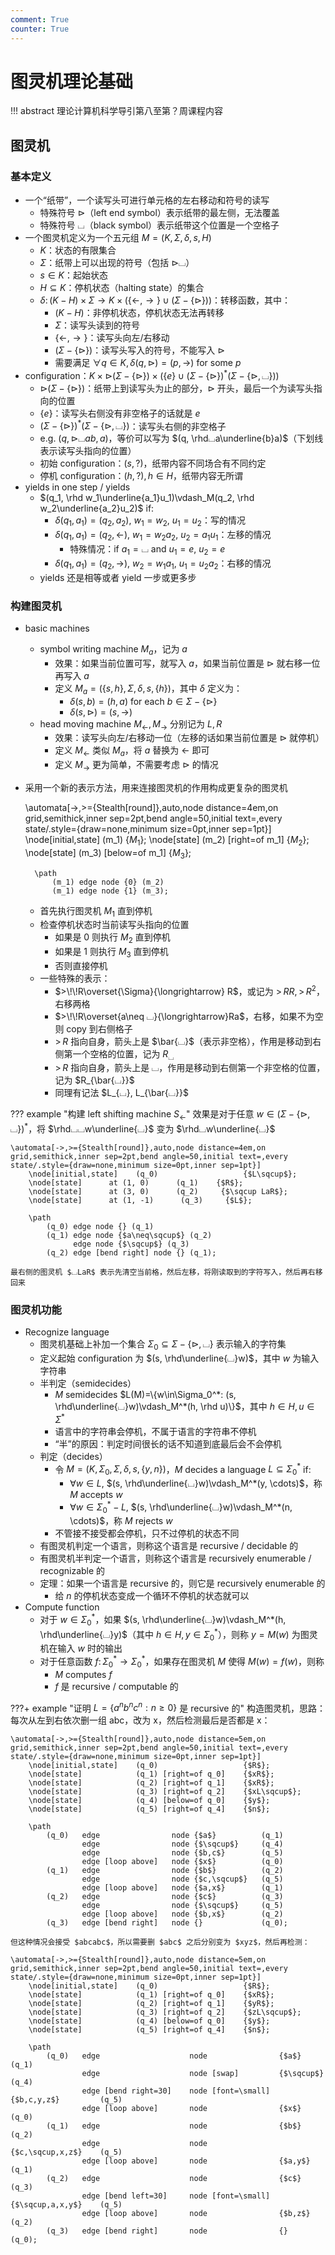 ```yaml
---
comment: True
counter: True
---
```


# 图灵机理论基础

!!! abstract
    理论计算机科学导引第八至第？周课程内容

## 图灵机

### 基本定义

- 一个“纸带”，一个读写头可进行单元格的左右移动和符号的读写
    - 特殊符号 $\rhd$（left end symbol）表示纸带的最左侧，无法覆盖
    - 特殊符号 $⌴$（black symbol）表示纸带这个位置是一个空格子
- 一个图灵机定义为一个五元组 $M=(K, \Sigma, \delta, s, H)$
    - $K$：状态的有限集合
    - $\Sigma$：纸带上可以出现的符号（包括 $\rhd⌴$）
    - $s\in K$：起始状态
    - $H\subseteq K$：停机状态（halting state）的集合
    - $\delta\colon(K-H)\times\Sigma\rightarrow K\times(\{\leftarrow, \rightarrow\}\cup (\Sigma-\{\rhd\}))$：转移函数，其中：
        - $(K-H)$：非停机状态，停机状态无法再转移
        - $\Sigma$：读写头读到的符号
        - $\{\leftarrow, \rightarrow\}$：读写头向左/右移动
        - $(\Sigma-\{\rhd\})$：读写头写入的符号，不能写入 $\rhd$
        - 需要满足 $\forall q\in K, \delta(q, \rhd)=(p, \rightarrow)$ for some $p$
- configuration：$K\times\rhd(\Sigma-\{\rhd\})\times(\{e\}\cup(\Sigma-\{\rhd\})^*(\Sigma-\{\rhd, ⌴\}))$
    - $\rhd(\Sigma-\{\rhd\})$：纸带上到读写头为止的部分，$\rhd$ 开头，最后一个为读写头指向的位置
    - $\{e\}$：读写头右侧没有非空格子的话就是 $e$
    - $(\Sigma-\{\rhd\})^*(\Sigma-\{\rhd, ⌴\})$：读写头右侧的非空格子
    - e.g. $(q, \rhd⌴ab, a)$，等价可以写为 $(q, \rhd⌴a\underline{b}a)$（下划线表示读写头指向的位置）
    - 初始 configuration：$(s, ?)$，纸带内容不同场合有不同约定
    - 停机 configuration：$(h, ?), h\in H$，纸带内容无所谓
- yields in one step / yields
    - $(q_1, \rhd w_1\underline{a_1}u_1)\vdash_M(q_2, \rhd w_2\underline{a_2}u_2)$ if:
        - $\delta(q_1, a_1) = (q_2, a_2),\ w_1=w_2,\ u_1=u_2$：写的情况
        - $\delta(q_1, a_1) = (q_2, \leftarrow),\ w_1=w_2a_2,\ u_2 = a_1u_1$：左移的情况
            - 特殊情况：if $a_1 = ⌴$ and $u_1=e$, $u_2=e$
        - $\delta(q_1, a_1) = (q_2, \rightarrow),\ w_2=w_1a_1,\ u_1 = u_2a_2$：右移的情况
    - yields 还是相等或者 yield 一步或更多步

### 构建图灵机

- basic machines
    - symbol writing machine $M_a$，记为 $a$
        - 效果：如果当前位置可写，就写入 $a$，如果当前位置是 $\rhd$ 就右移一位再写入 $a$
        - 定义 $M_a=(\{s, h\}, \Sigma, \delta, s, \{h\})$，其中 $\delta$ 定义为：
            - $\delta(s, b) = (h, a)$ for each $b\in\Sigma-\{\rhd\}$
            - $\delta(s, \rhd) = (s, \rightarrow)$
    - head moving machine $M_\leftarrow, M_\rightarrow$ 分别记为 $L, R$
        - 效果：读写头向左/右移动一位（左移的话如果当前位置是 $\rhd$ 就停机）
        - 定义 $M_\leftarrow$ 类似 $M_a$，将 $a$ 替换为 $\leftarrow$ 即可
        - 定义 $M_\rightarrow$ 更为简单，不需要考虑 $\rhd$ 的情况
- 采用一个新的表示方法，用来连接图灵机的作用构成更复杂的图灵机

    \automata[->,>={Stealth[round]},auto,node distance=4em,on grid,semithick,inner sep=2pt,bend angle=50,initial text=,every state/.style={draw=none,minimum size=0pt,inner sep=1pt}]
        \node[initial,state]    (m_1)                   {$M_1$};
        \node[state]            (m_2) [right=of m_1]    {$M_2$};
        \node[state]            (m_3) [below=of m_1]    {$M_3$};
        
        \path
            (m_1) edge node {0} (m_2)
            (m_1) edge node {1} (m_3);
    
    - 首先执行图灵机 $M_1$ 直到停机
    - 检查停机状态时当前读写头指向的位置
        - 如果是 0 则执行 $M_2$ 直到停机
        - 如果是 1 则执行 $M_3$ 直到停机
        - 否则直接停机
    - 一些特殊的表示：
        - $>\!\!R\overset{\Sigma}{\longrightarrow} R$，或记为 $>\!\!RR, >\!\!R^2$，右移两格
        - $>\!\!R\overset{a\neq ⌴}{\longrightarrow}Ra$，右移，如果不为空则 copy 到右侧格子
        - $>\!\!R$ 指向自身，箭头上是 $\bar{⌴}$（表示非空格），作用是移动到右侧第一个空格的位置，记为 $R_{⌴}$
        - $>\!\!R$ 指向自身，箭头上是 $⌴$，作用是移动到右侧第一个非空格的位置，记为 $R_{\bar{⌴}}$
        - 同理有记法 $L_{⌴}, L_{\bar{⌴}}$

??? example "构建 left shifting machine $S_\leftarrow$"
    效果是对于任意 $w\in(\Sigma-\{\rhd, ⌴\})^*$，将 $\rhd⌴⌴w\underline{⌴}$ 变为 $\rhd⌴w\underline{⌴}$

    \automata[->,>={Stealth[round]},auto,node distance=4em,on grid,semithick,inner sep=2pt,bend angle=50,initial text=,every state/.style={draw=none,minimum size=0pt,inner sep=1pt}]
        \node[initial,state]    (q_0)                   {$L\sqcup$};
        \node[state]      at (1, 0)      (q_1)    {$R$};
        \node[state]      at (3, 0)      (q_2)     {$\sqcup LaR$};
        \node[state]      at (1, -1)      (q_3)     {$L$};
        
        \path
            (q_0) edge node {} (q_1)
            (q_1) edge node {$a\neq\sqcup$} (q_2)
                  edge node {$\sqcup$} (q_3)
            (q_2) edge [bend right] node {} (q_1);
    
    最右侧的图灵机 $⌴LaR$ 表示先清空当前格，然后左移，将刚读取到的字符写入，然后再右移回来

### 图灵机功能

- Recognize language
    - 图灵机基础上补加一个集合 $\Sigma_0\subseteq \Sigma-\{\rhd, ⌴\}$ 表示输入的字符集
    - 定义起始 configuration 为 $(s, \rhd\underline{⌴}w)$，其中 $w$ 为输入字符串
    - 半判定（semidecides）
        - $M$ semidecides $L(M)=\{w\in\Sigma_0^*: (s, \rhd\underline{⌴}w)\vdash_M^*(h, \rhd u)\}$，其中 $h\in H, u\in\Sigma^*$
        - 语言中的字符串会停机，不属于语言的字符串不停机
        - “半”的原因：判定时间很长的话不知道到底最后会不会停机
    - 判定（decides）
        - 令 $M=(K, \Sigma_0, \Sigma, \delta, s, \{y, n\})$，$M$ decides a language $L\subseteq \Sigma_0^*$ if:
            - $\forall w\in L$, $(s, \rhd\underline{⌴}w)\vdash_M^*(y, \cdots)$，称 $M$ accepts $w$
            - $\forall w\in \Sigma_0^*-L$, $(s, \rhd\underline{⌴}w)\vdash_M^*(n, \cdots)$，称 $M$ rejects $w$
        - 不管接不接受都会停机，只不过停机的状态不同
    - 有图灵机判定一个语言，则称这个语言是 recursive / decidable 的
    - 有图灵机半判定一个语言，则称这个语言是 recursively enumerable / recognizable 的
    - 定理：如果一个语言是 recursive 的，则它是 recursively enumerable 的
        - 给 $n$ 的停机状态变成一个循环不停机的状态就可以
- Compute function
    - 对于 $w\in\Sigma_0^*$，如果 $(s, \rhd\underline{⌴}w)\vdash_M^*(h, \rhd\underline{⌴}y)$（其中 $h\in H, y\in\Sigma_0^*$），则称 $y=M(w)$ 为图灵机在输入 $w$ 时的输出
    - 对于任意函数 $f\colon\Sigma_0^*\rightarrow\Sigma_0^*$，如果存在图灵机 $M$ 使得 $M(w)=f(w)$，则称
        - $M$ computes $f$
        - $f$ 是 recursive / computable 的

???+ example "证明 $L=\{a^nb^nc^n:n\geq 0\}$ 是 recursive 的"
    构造图灵机，思路：每次从左到右依次删一组 abc，改为 x，然后检测最后是否都是 x：

    \automata[->,>={Stealth[round]},auto,node distance=5em,on grid,semithick,inner sep=2pt,bend angle=50,initial text=,every state/.style={draw=none,minimum size=0pt,inner sep=1pt}]
        \node[initial,state]    (q_0)                   {$R$};
        \node[state]            (q_1) [right=of q_0]    {$xR$};
        \node[state]            (q_2) [right=of q_1]    {$xR$};
        \node[state]            (q_3) [right=of q_2]    {$xL\sqcup$};
        \node[state]            (q_4) [below=of q_0]    {$y$};
        \node[state]            (q_5) [right=of q_4]    {$n$};
        
        \path
            (q_0)   edge                node {$a$}          (q_1)
                    edge                node {$\sqcup$}     (q_4)
                    edge                node {$b,c$}        (q_5)
                    edge [loop above]   node {$x$}          (q_0)
            (q_1)   edge                node {$b$}          (q_2)
                    edge                node {$c,\sqcup$}   (q_5)
                    edge [loop above]   node {$a,x$}        (q_1)
            (q_2)   edge                node {$c$}          (q_3)
                    edge                node {$\sqcup$}     (q_5)
                    edge [loop above]   node {$b,x$}        (q_2)
            (q_3)   edge [bend right]   node {}             (q_0);
    
    但这种情况会接受 $abcabc$，所以需要删 $abc$ 之后分别变为 $xyz$，然后再检测：

    \automata[->,>={Stealth[round]},auto,node distance=5em,on grid,semithick,inner sep=2pt,bend angle=50,initial text=,every state/.style={draw=none,minimum size=0pt,inner sep=1pt}]
        \node[initial,state]    (q_0)                   {$R$};
        \node[state]            (q_1) [right=of q_0]    {$xR$};
        \node[state]            (q_2) [right=of q_1]    {$yR$};
        \node[state]            (q_3) [right=of q_2]    {$zL\sqcup$};
        \node[state]            (q_4) [below=of q_0]    {$y$};
        \node[state]            (q_5) [right=of q_4]    {$n$};
        
        \path
            (q_0)   edge                    node                {$a$}               (q_1)
                    edge                    node [swap]         {$\sqcup$}          (q_4)
                    edge [bend right=30]    node [font=\small]  {$b,c,y,z$}         (q_5)
                    edge [loop above]       node                {$x$}               (q_0)
            (q_1)   edge                    node                {$b$}               (q_2)
                    edge                    node                {$c,\sqcup,x,z$}    (q_5)
                    edge [loop above]       node                {$a,y$}             (q_1)
            (q_2)   edge                    node                {$c$}               (q_3)
                    edge [bend left=30]     node [font=\small]  {$\sqcup,a,x,y$}    (q_5)
                    edge [loop above]       node                {$b,z$}             (q_2)
            (q_3)   edge [bend right]       node                {}                  (q_0);